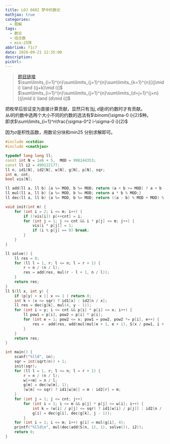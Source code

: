 ```yaml
---
title: LOJ 6682 梦中的数论
mathjax: true
categories:
  - 题解
tags:
  - 数论
  - 组合数
  - min-25筛
abbrlink: f1c7
date: 2020-09-21 12:35:00
description:
picUrl:
---
```



>[题目链接](https://loj.ac/problem/6682)  
$\sum\limits_{i=1}^{n}\sum\limits_{j=1}^{n}\sum\limits_{k=1}^{n}[(j\mid i) \land ((j+k)\mid i)]$  
$\sum\limits_{i=1}^{n}\sum\limits_{j=1}^{n}\sum\limits_{d=j+1}^{j+n}[(j\mid i) \land (d\mid i)]$  

把枚举后验证变为直接计算贡献，显然只有当$j,d$是$i$的约数时才有贡献。  
从$i$的约数中选两个大小不同的约数的选法有$\binom{\sigma-0 i}{2}$种。  
即求$\sum\limits_{i=1}^n\frac{\sigma-0^2 i-\sigma-0 i}{2}$  

因为$\sigma$是积性函数，用数论分块和$\text{min25}$ 分别求解即可。   

```cpp
#include <cstdio>
#include <cmathjax>

typedef long long ll;
const int N = 1e6 + 5,  MOD = 998244353;
const ll i2 = 499122177;
ll n, id1[N], id2[N], w[N], g[N], p[N], sqr;
int m, cnt;
bool vis[N];

ll add(ll a, ll b) {a %= MOD, b %= MOD; return (a + b >= MOD) ? a + b - MOD : a + b;}
ll mul(ll a, ll b) {a %= MOD, b %= MOD; return a * b % MOD;}
ll dec(ll a, ll b) {a %= MOD, b %= MOD; return ((a - b) % MOD + MOD) % MOD;}

void init(int m) {
    for (int i = 2; i <= m; i++) {
		if (!vis[i]) p[++cnt] = i;
		for (int j = 1; j <= cnt && i * p[j] <= m; j++) {
			vis[i * p[j]] = 1;
			if (i % p[j] == 0) break;
		}
	}
}

ll solve() {
	ll res = 0;
	for (ll l = 1, r; l <= n; l = r + 1) {
		r = n / (n / l);
		res = add(res, mul(r - l + 1, n / l));
	}
	return res;
}
ll S(ll x, int y) {
	if (p[y] > x || x <= 1 ) return 0;
	int k = (x <= sqr) ? id1[x] : id2[n / x];
	ll res = dec(g[k], mul(4, y - 1));
	for (int i = y; i <= cnt && p[i] * p[i] <= x; i++) {
		ll pow1 = p[i], pow2 = p[i] * p[i];
		for (int e = 1; pow2 <= x; pow1 = pow2, pow2 *= p[i], e++) {
			res =  add(res, add(mul(mul(e + 1, e + 1), S(x / pow1, i + 1)), mul(e + 2, e + 2)));
		}
	}
	return res;
}

int main() {
    scanf("%lld", &n);
	sqr = int(sqrt(n)) + 1;
	init(sqr);
	for (ll l = 1, r; l <= n; l = r + 1) {
		r = n / (n / l);
		w[++m] = n / l;
		g[m] = dec(w[m], 1);
	    (w[m] <= sqr) ? id1[w[m]] = m : id2[r] = m;
	}
	for (int j = 1; j <= cnt; j++)
		for (int i = 1; i <= m && p[j] * p[j] <= w[i]; i++) {
			int k = (w[i] / p[j] <= sqr) ? id1[w[i] / p[j]] : id2[n / (w[i] / p[j])];
			g[i] = dec(g[i], dec(g[k], j - 1));
		}
	for (int i = 1; i <= m; i++) g[i] = mul(g[i], 4);
	printf("%lld\n", mul(dec(add(S(n, 1), 1), solve()), i2));
	return 0;
}

```